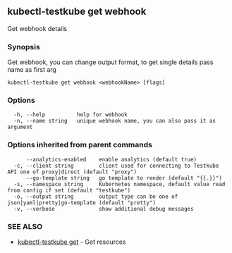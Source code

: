 ## kubectl-testkube get webhook

Get webhook details

### Synopsis

Get webhook, you can change output format, to get single details pass name as first arg

```
kubectl-testkube get webhook <webhookName> [flags]
```

### Options

```
  -h, --help          help for webhook
  -n, --name string   unique webhook name, you can also pass it as argument
```

### Options inherited from parent commands

```
      --analytics-enabled    enable analytics (default true)
  -c, --client string        client used for connecting to Testkube API one of proxy|direct (default "proxy")
      --go-template string   go template to render (default "{{.}}")
  -s, --namespace string     Kubernetes namespace, default value read from config if set (default "testkube")
  -o, --output string        output type can be one of json|yaml|pretty|go-template (default "pretty")
  -v, --verbose              show additional debug messages
```

### SEE ALSO

* [kubectl-testkube get](kubectl-testkube_get.md)	 - Get resources


